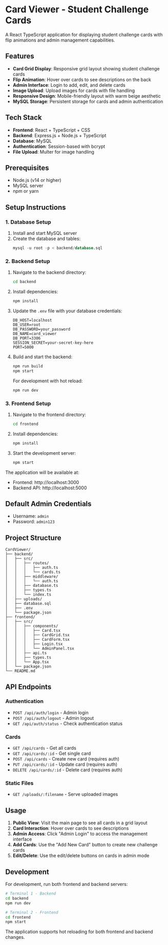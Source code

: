 # Card Viewer - Student Challenge Cards

A React TypeScript application for displaying student challenge cards with flip animations and admin management capabilities.

## Features

- **Card Grid Display**: Responsive grid layout showing student challenge cards
- **Flip Animation**: Hover over cards to see descriptions on the back
- **Admin Interface**: Login to add, edit, and delete cards
- **Image Upload**: Upload images for cards with file handling
- **Responsive Design**: Mobile-friendly layout with warm beige aesthetic
- **MySQL Storage**: Persistent storage for cards and admin authentication

## Tech Stack

- **Frontend**: React + TypeScript + CSS
- **Backend**: Express.js + Node.js + TypeScript
- **Database**: MySQL
- **Authentication**: Session-based with bcrypt
- **File Upload**: Multer for image handling

## Prerequisites

- Node.js (v14 or higher)
- MySQL server
- npm or yarn

## Setup Instructions

### 1. Database Setup

1. Install and start MySQL server
2. Create the database and tables:
   ```sql
   mysql -u root -p < backend/database.sql
   ```

### 2. Backend Setup

1. Navigate to the backend directory:
   ```bash
   cd backend
   ```

2. Install dependencies:
   ```bash
   npm install
   ```

3. Update the `.env` file with your database credentials:
   ```
   DB_HOST=localhost
   DB_USER=root
   DB_PASSWORD=your_password
   DB_NAME=card_viewer
   DB_PORT=3306
   SESSION_SECRET=your-secret-key-here
   PORT=5000
   ```

4. Build and start the backend:
   ```bash
   npm run build
   npm start
   ```

   For development with hot reload:
   ```bash
   npm run dev
   ```

### 3. Frontend Setup

1. Navigate to the frontend directory:
   ```bash
   cd frontend
   ```

2. Install dependencies:
   ```bash
   npm install
   ```

3. Start the development server:
   ```bash
   npm start
   ```

The application will be available at:
- Frontend: http://localhost:3000
- Backend API: http://localhost:5000

## Default Admin Credentials

- Username: `admin`
- Password: `admin123`

## Project Structure

```
CardViewer/
├── backend/
│   ├── src/
│   │   ├── routes/
│   │   │   ├── auth.ts
│   │   │   └── cards.ts
│   │   ├── middleware/
│   │   │   └── auth.ts
│   │   ├── database.ts
│   │   ├── types.ts
│   │   └── index.ts
│   ├── uploads/
│   ├── database.sql
│   ├── .env
│   └── package.json
├── frontend/
│   ├── src/
│   │   ├── components/
│   │   │   ├── Card.tsx
│   │   │   ├── CardGrid.tsx
│   │   │   ├── CardForm.tsx
│   │   │   ├── Login.tsx
│   │   │   └── AdminPanel.tsx
│   │   ├── api.ts
│   │   ├── types.ts
│   │   └── App.tsx
│   └── package.json
└── README.md
```

## API Endpoints

### Authentication
- `POST /api/auth/login` - Admin login
- `POST /api/auth/logout` - Admin logout
- `GET /api/auth/status` - Check authentication status

### Cards
- `GET /api/cards` - Get all cards
- `GET /api/cards/:id` - Get single card
- `POST /api/cards` - Create new card (requires auth)
- `PUT /api/cards/:id` - Update card (requires auth)
- `DELETE /api/cards/:id` - Delete card (requires auth)

### Static Files
- `GET /uploads/:filename` - Serve uploaded images

## Usage

1. **Public View**: Visit the main page to see all cards in a grid layout
2. **Card Interaction**: Hover over cards to see descriptions
3. **Admin Access**: Click "Admin Login" to access the management interface
4. **Add Cards**: Use the "Add New Card" button to create new challenge cards
5. **Edit/Delete**: Use the edit/delete buttons on cards in admin mode

## Development

For development, run both frontend and backend servers:

```bash
# Terminal 1 - Backend
cd backend
npm run dev

# Terminal 2 - Frontend
cd frontend
npm start
```

The application supports hot reloading for both frontend and backend changes.